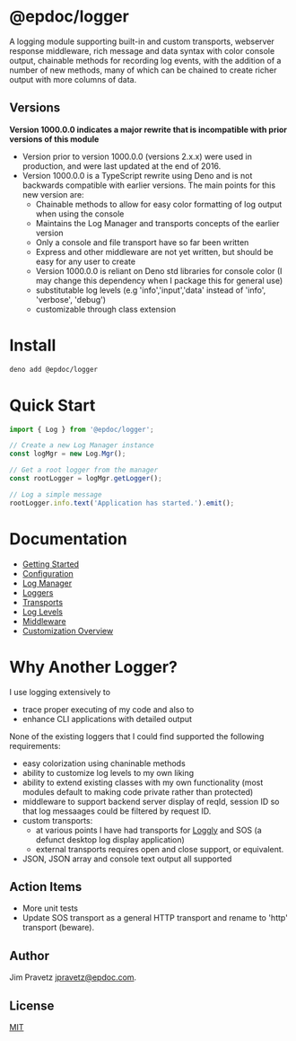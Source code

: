 # @epdoc/logger

A logging module supporting built-in and custom transports, webserver response middleware, rich message and data syntax
with color console output, chainable methods for recording log events, with the addition of a number of new methods,
many of which can be chained to create richer output with more columns of data.

## Versions

**Version 1000.0.0 indicates a major rewrite that is incompatible with prior versions of this module**

- Version prior to version 1000.0.0 (versions 2.x.x) were used in production, and were last updated at the end of 2016.
- Version 1000.0.0 is a TypeScript rewrite using Deno and is not backwards compatible with earlier versions. The main
  points for this new version are:
  - Chainable methods to allow for easy color formatting of log output when using the console
  - Maintains the Log Manager and transports concepts of the earlier version
  - Only a console and file transport have so far been written
  - Express and other middleware are not yet written, but should be easy for any user to create
  - Version 1000.0.0 is reliant on Deno std libraries for console color (I may change this dependency when I package
    this for general use)
  - substitutable log levels (e.g 'info','input','data' instead of 'info', 'verbose', 'debug')
  - customizable through class extension

# Install

```bash
deno add @epdoc/logger
```

# Quick Start

```typescript
import { Log } from '@epdoc/logger';

// Create a new Log Manager instance
const logMgr = new Log.Mgr();

// Get a root logger from the manager
const rootLogger = logMgr.getLogger();

// Log a simple message
rootLogger.info.text('Application has started.').emit();
```

# Documentation

- [Getting Started](/docs/getting-started.md)
- [Configuration](/docs/configuration.md)
- [Log Manager](/docs/logmgr.md)
- [Loggers](/docs/loggers.md)
- [Transports](/docs/transports.md)
- [Log Levels](/docs/log-levels.md)
- [Middleware](/docs/middleware.md)
- [Customization Overview](/docs/cutomization.md)

# Why Another Logger?

I use logging extensively to

- trace proper executing of my code and also to
- enhance CLI applications with detailed output

None of the existing loggers that I could find supported the following requirements:

- easy colorization using chaninable methods
- ability to customize log levels to my own liking
- ability to extend existing classes with my own functionality (most modules default to making code private rather than
  protected)
- middleware to support backend server display of reqId, session ID so that log messaages could be filtered by request
  ID.
- custom transports:
  - at various points I have had transports for [Loggly](http://loggly.com) and SOS (a defunct desktop log display
    application)
  - external transports requires open and close support, or equivalent.
- JSON, JSON array and console text output all supported

## Action Items

- More unit tests
- Update SOS transport as a general HTTP transport and rename to 'http' transport (beware).

## Author

Jim Pravetz <jpravetz@epdoc.com>.

## License

[MIT](https://github.com/strongloop/express/blob/master/LICENSE)